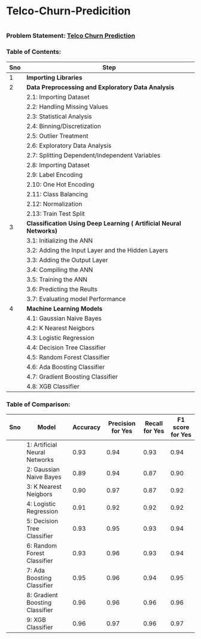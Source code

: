 # Telco-Churn-Predicition
# 
### Problem Statement: [Telco Churn Prediction](https://www.kaggle.com/blastchar/telco-customer-churn)
### Table of Contents:
|Sno|Step  |
|--|--|
| 1 | **Importing Libraries** |
| 2 | **Data Preprocessing and Exploratory Data Analysis** |
|  | 2.1: Importing Dataset |
|  | 2.2: Handling Missing Values |
|  | 2.3: Statistical Analysis |
|  | 2.4: Binning/Discretization |
|  | 2.5: Outlier Treatment |
|  | 2.6: Exploratory Data Analysis |
|  | 2.7: Splitting Dependent/Independent Variables |
|  | 2.8: Importing Dataset |
|  | 2.9: Label Encoding |
|  | 2.10: One Hot Encoding |
|  | 2.11: Class Balancing |
|  | 2.12: Normalization |
|  | 2.13: Train Test Split |
| 3|  **Classification Using Deep Learning ( Artificial Neural Networks)**|
|  | 3.1: Initializing the ANN |
|  | 3.2: Adding the Input Layer and the Hidden Layers |
|  | 3.3: Adding the Output Layer |
|  | 3.4: Compiling the ANN |
|  | 3.5: Training the ANN |
|  | 3.6: Predicting the Reults |
|  | 3.7: Evaluating model Performance |
| 4|  **Machine Learning Models**|
|  | 4.1: Gaussian Naive Bayes |
|  | 4.2: K Nearest Neigbors |
|  | 4.3: Logistic Regression |
|  | 4.4: Decision Tree Classifier |
|  | 4.5: Random Forest Classifier |
|  | 4.6: Ada Boosting Classifier |
|  | 4.7: Gradient Boosting Classifier |
|  | 4.8: XGB Classifier |
### Table of Comparison:
|Sno|Model|Accuracy|Precision for Yes | Recall for Yes |F1 score for Yes |  
|--|--|--|--|--|--|
|  | 1: Artificial Neural Networks |0.93|0.94|0.93|0.94|
|  | 2: Gaussian Naive Bayes |0.89|0.94|0.87|0.90|
|  | 3: K Nearest Neigbors |0.90|0.97|0.87|0.92|
|  | 4: Logistic Regression |0.91|0.92|0.92|0.92|
|  | 5: Decision Tree Classifier |0.93|0.95|0.93|0.94|
|  | 6: Random Forest Classifier |0.93|0.96|0.93|0.94|
|  | 7: Ada Boosting Classifier |0.95|0.96|0.94|0.95|
|  | 8: Gradient Boosting Classifier |0.96|0.96|0.96|0.96|
|  | 9: XGB Classifier |0.96|0.97|0.96|0.97|
